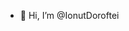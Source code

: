 - 👋 Hi, I’m @IonutDoroftei

<!---
IonutDoroftei/IonutDoroftei is a ✨ special ✨ repository because its `README.md` (this file) appears on your GitHub profile.
You can click the Preview link to take a look at your changes.
--->
